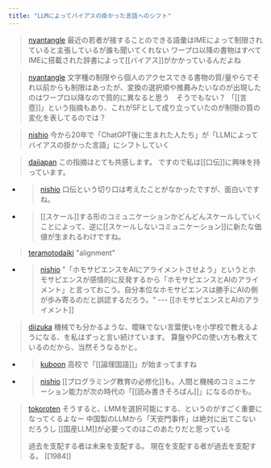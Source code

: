 ```yaml
---
title: "LLMによってバイアスの掛かった言語へのシフト"
---
```


> [nyantangle](https://twitter.com/nyantangle/status/1727301379289719267) 最近の若者が接することのできる語彙はIMEによって制限されていると主張しているが誰も聞いてくれない
>  ワープロ以降の書物はすべてIMEに搭載された辞書によって[[バイアス]]がかかっているんだよね

> [nyantangle](https://twitter.com/nyantangle/status/1727342034741285350) 文字種の制限やら個人のアクセスできる書物の質/量やらでそれ以前からも制限はあったが、変換の選択順や推薦みたいなのが出現したのはワープロ以降なので質的に異なると思う　そうでもない？
>  「[[言壺]]」という指摘もあり、これがSFとして成り立っていたのが制限の質の変化を表してるのでは？

> [nishio](https://twitter.com/nishio/status/1727523416071455034) 今から20年で「ChatGPT後に生まれた人たち」が「LLMによってバイアスの掛かった言語」にシフトしていく

> [daijapan](https://twitter.com/daijapan/status/1727552352687911142) この指摘はとても共感します。
>  ですので私は[[口伝]]に興味を持っています。
- > [nishio](https://twitter.com/nishio/status/1727560992966779289) 口伝という切り口は考えたことがなかったですが、面白いですね。
- >  [[スケール]]する形のコミュニケーションかどんどんスケールしていくことによって、逆に[[スケールしないコミュニケーション]]に新たな価値が生まれるわけですね。

> [teramotodaiki](https://twitter.com/teramotodaiki/status/1727541518012174382) "alignment"
- > [nishio](https://twitter.com/nishio/status/1727596125316894950) "「ホモサピエンスをAIにアライメントさせよう」というとホモサピエンスが感情的に反発するから「ホモサピエンスとAIのアライメント」と言っておこう。自分本位なホモサピエンスは勝手にAIの側が歩み寄るのだと誤認するだろう。" --- [[ホモサピエンスとAIのアライメント]]

> [diizuka](https://twitter.com/diizuka/status/1727546361477050520) 機械でも分かるような、曖昧でない言葉使いを小学校で教えるようになる、を私はずっと言い続けています。
>  算盤やPCの使い方も教えているのだから、当然そうなるかと。
- > [kuboon](https://twitter.com/kuboon/status/1727580326845985274) 高校で「[[論理国語]]」が始まってますね
- > [nishio](https://twitter.com/nishio/status/1727594704563540086) [[プログラミング教育の必修化]]も。人間と機械のコミュニケーション能力が次の時代の「[[読み書きそろばん]]」になるのかも。

> [tokoroten](https://twitter.com/tokoroten/status/1727525343064650136/history) そうすると、LMMを選択可能にする、というのがすごく重要になってくるよなー
>  中国製のLLMから「天安門事件」は絶対に出てこないだろうし
>  [[国産LLM]]が必要ってのはこのあたりだと思っている
>
>  過去を支配する者は未来を支配する。
>  現在を支配する者が過去を支配する。
>  [[1984]]